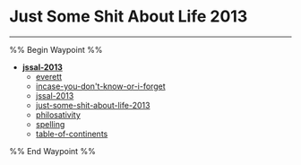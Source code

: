 # Just Some Shit About Life 2013

---

%% Begin Waypoint %%
- **[jssal-2013](../../../../..//Blog/chapters/just-some-shit-about-life/jssal-2013/jssal-2013.md)**
	- [everett](everett.md)
	- [incase-you-don't-know-or-i-forget](incase-you-don't-know-or-i-forget.md)
	- [jssal-2013](../../../../..//Blog/chapters/just-some-shit-about-life/jssal-2013/jssal-2013.md)
	- [just-some-shit-about-life-2013](just-some-shit-about-life-2013.md)
	- [philosativity](philosativity.md)
	- [spelling](spelling.md)
	- [table-of-continents](table-of-continents.md)

%% End Waypoint %%


